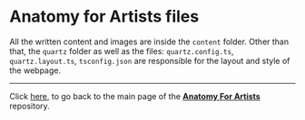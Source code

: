 # Anatomy for Artists files

All the written content and images are inside the `content` folder. Other than that, the `quartz` folder as well as the files: `quartz.config.ts`, `quartz.layout.ts`, `tsconfig.json` are responsible for the layout and style of the webpage.

---

Click [here](https://github.com/Epicrex/anatomy-for-artists), to go back to the main page of the **[Anatomy For Artists](https://github.com/Epicrex/anatomy-for-artists)** repository.